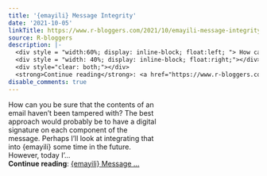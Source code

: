 ```yaml
---
title: '{emayili} Message Integrity'
date: '2021-10-05'
linkTitle: https://www.r-bloggers.com/2021/10/emayili-message-integrity/
source: R-bloggers
description: |-
  <div style = "width:60%; display: inline-block; float:left; "> How can you be sure that the contents of an email haven’t been tampered with? The best approach would probably be to have a digital signature on each component of the message. Perhaps I’ll look at integrating that into {emayili} some time in the future. However, today I’...</div>
  <div style = "width: 40%; display: inline-block; float:right;"></div>
  <div style="clear: both;"></div>
  <strong>Continue reading</strong>: <a href="https://www.r-bloggers.com/2021/10/emayili-message-integrity/">{emayili} Message ...
disable_comments: true
---
```

<div style = "width:60%; display: inline-block; float:left; "> How can you be sure that the contents of an email haven’t been tampered with? The best approach would probably be to have a digital signature on each component of the message. Perhaps I’ll look at integrating that into {emayili} some time in the future. However, today I’...</div>
<div style = "width: 40%; display: inline-block; float:right;"></div>
<div style="clear: both;"></div>
<strong>Continue reading</strong>: <a href="https://www.r-bloggers.com/2021/10/emayili-message-integrity/">{emayili} Message ...